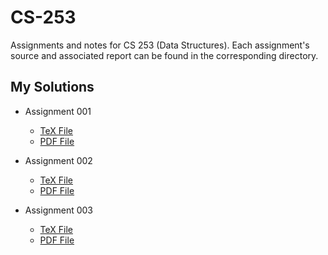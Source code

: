 # CS-253
Assignments and notes for CS 253 (Data Structures).  Each assignment's source and associated report
can be found in the corresponding directory. 

## My Solutions

* Assignment 001 
  - [TeX File](https://github.com/shmishtopher/CS-253/blob/master/Assignment_001/report.tex)
  - [PDF File](https://github.com/shmishtopher/CS-253/blob/master/Assignment_001/report.pdf)

* Assignment 002
  - [TeX File](https://github.com/shmishtopher/CS-253/blob/master/Assignment_002/report.tex)
  - [PDF File](https://github.com/shmishtopher/CS-253/blob/master/Assignment_002/report.pdf)

* Assignment 003
  - [TeX File](https://github.com/shmishtopher/CS-253/blob/master/Assignment_003/report.tex)
  - [PDF File](https://github.com/shmishtopher/CS-253/blob/master/Assignment_003/report.pdf)